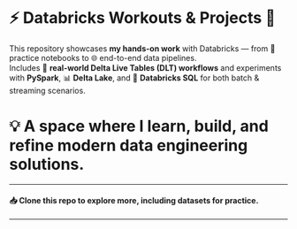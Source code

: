 # ⚡ Databricks Workouts & Projects 🚀

This repository showcases **my hands-on work** with Databricks — from 🧩 practice notebooks to 🌐 end-to-end data pipelines.  
Includes 🔄 **real-world Delta Live Tables (DLT) workflows** and experiments with **PySpark**, 📊 **Delta Lake**, and 📝 **Databricks SQL** for both batch & streaming scenarios.

# 💡 A space where I learn, build, and refine modern data engineering solutions.

---
#### 📥 **Clone this repo to explore more**, including datasets for practice.
---
